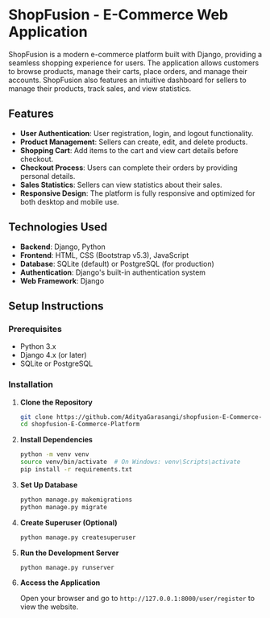 # ShopFusion - E-Commerce Web Application

ShopFusion is a modern e-commerce platform built with Django, providing a seamless shopping experience for users. The application allows customers to browse products, manage their carts, place orders, and manage their accounts. ShopFusion also features an intuitive dashboard for sellers to manage their products, track sales, and view statistics.

## Features

- **User Authentication**: User registration, login, and logout functionality.
- **Product Management**: Sellers can create, edit, and delete products.
- **Shopping Cart**: Add items to the cart and view cart details before checkout.
- **Checkout Process**: Users can complete their orders by providing personal details.
- **Sales Statistics**: Sellers can view statistics about their sales.
- **Responsive Design**: The platform is fully responsive and optimized for both desktop and mobile use.

## Technologies Used

- **Backend**: Django, Python
- **Frontend**: HTML, CSS (Bootstrap v5.3), JavaScript
- **Database**: SQLite (default) or PostgreSQL (for production)
- **Authentication**: Django's built-in authentication system
- **Web Framework**: Django


## Setup Instructions

### Prerequisites

- Python 3.x
- Django 4.x (or later)
- SQLite or PostgreSQL

### Installation

1. **Clone the Repository**

   ```bash
   git clone https://github.com/AdityaGarasangi/shopfusion-E-Commerce-Platform.git
   cd shopfusion-E-Commerce-Platform

2. **Install Dependencies**

   ```bash
   python -m venv venv
   source venv/bin/activate  # On Windows: venv\Scripts\activate
   pip install -r requirements.txt

3. **Set Up Database**

   ```bash
   python manage.py makemigrations
   python manage.py migrate

4. **Create Superuser (Optional)**

   ```bash
   python manage.py createsuperuser

5. **Run the Development Server**

   ```bash
   python manage.py runserver

6. **Access the Application**

   Open your browser and go to ```http://127.0.0.1:8000/user/register``` to view the website.
























   
